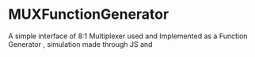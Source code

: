 # MUXFunctionGenerator
A simple interface of 8:1 Multiplexer used and Implemented as a Function Generator , simulation made through JS and 
